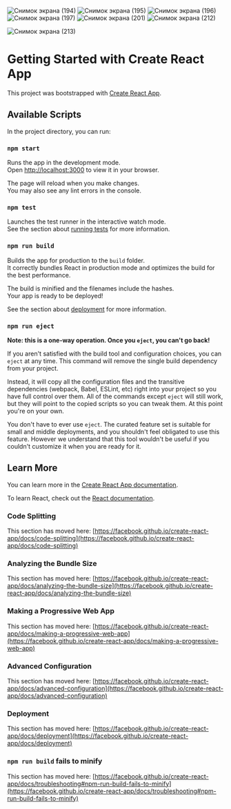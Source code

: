 ![Снимок экрана (194)](https://user-images.githubusercontent.com/79243168/151352208-6f73f419-b88d-4a5b-a9ac-b65b86ac5f8c.png)
![Снимок экрана (195)](https://user-images.githubusercontent.com/79243168/151352213-66ca1b49-6dd4-4398-a04c-f06242e86576.png)
![Снимок экрана (196)](https://user-images.githubusercontent.com/79243168/151352219-cc42ad7c-cf67-4eeb-a372-1f73584ca93c.png)
![Снимок экрана (197)](https://user-images.githubusercontent.com/79243168/151352222-000f4230-dee7-40fc-9c7e-b8a710a72e34.png)
![Снимок экрана (201)](https://user-images.githubusercontent.com/79243168/153546788-b77abad8-aca2-4a70-8e36-79bfdd974407.png)
![Снимок экрана (212)](https://user-images.githubusercontent.com/79243168/153546914-e4f093f2-c351-4b72-920f-0f548253da7b.png)

![Снимок экрана (213)](https://user-images.githubusercontent.com/79243168/153546795-378f0391-04b6-4d5a-a5c8-93f6d48d34cc.png)




# Getting Started with Create React App

This project was bootstrapped with [Create React App](https://github.com/facebook/create-react-app).

## Available Scripts

In the project directory, you can run:

### `npm start`

Runs the app in the development mode.\
Open [http://localhost:3000](http://localhost:3000) to view it in your browser.

The page will reload when you make changes.\
You may also see any lint errors in the console.

### `npm test`

Launches the test runner in the interactive watch mode.\
See the section about [running tests](https://facebook.github.io/create-react-app/docs/running-tests) for more information.

### `npm run build`

Builds the app for production to the `build` folder.\
It correctly bundles React in production mode and optimizes the build for the best performance.

The build is minified and the filenames include the hashes.\
Your app is ready to be deployed!

See the section about [deployment](https://facebook.github.io/create-react-app/docs/deployment) for more information.

### `npm run eject`

**Note: this is a one-way operation. Once you `eject`, you can't go back!**

If you aren't satisfied with the build tool and configuration choices, you can `eject` at any time. This command will remove the single build dependency from your project.

Instead, it will copy all the configuration files and the transitive dependencies (webpack, Babel, ESLint, etc) right into your project so you have full control over them. All of the commands except `eject` will still work, but they will point to the copied scripts so you can tweak them. At this point you're on your own.

You don't have to ever use `eject`. The curated feature set is suitable for small and middle deployments, and you shouldn't feel obligated to use this feature. However we understand that this tool wouldn't be useful if you couldn't customize it when you are ready for it.

## Learn More

You can learn more in the [Create React App documentation](https://facebook.github.io/create-react-app/docs/getting-started).

To learn React, check out the [React documentation](https://reactjs.org/).

### Code Splitting

This section has moved here: [https://facebook.github.io/create-react-app/docs/code-splitting](https://facebook.github.io/create-react-app/docs/code-splitting)

### Analyzing the Bundle Size

This section has moved here: [https://facebook.github.io/create-react-app/docs/analyzing-the-bundle-size](https://facebook.github.io/create-react-app/docs/analyzing-the-bundle-size)

### Making a Progressive Web App

This section has moved here: [https://facebook.github.io/create-react-app/docs/making-a-progressive-web-app](https://facebook.github.io/create-react-app/docs/making-a-progressive-web-app)

### Advanced Configuration

This section has moved here: [https://facebook.github.io/create-react-app/docs/advanced-configuration](https://facebook.github.io/create-react-app/docs/advanced-configuration)

### Deployment

This section has moved here: [https://facebook.github.io/create-react-app/docs/deployment](https://facebook.github.io/create-react-app/docs/deployment)

### `npm run build` fails to minify

This section has moved here: [https://facebook.github.io/create-react-app/docs/troubleshooting#npm-run-build-fails-to-minify](https://facebook.github.io/create-react-app/docs/troubleshooting#npm-run-build-fails-to-minify)
